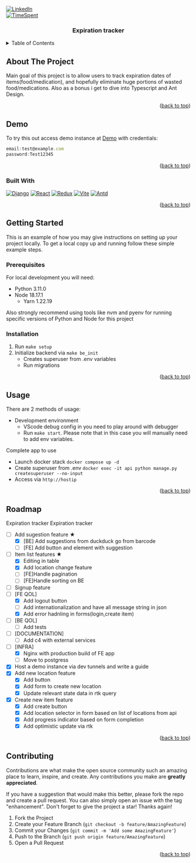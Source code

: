 <a name="readme-top"></a>

[![LinkedIn][linkedin-shield]][linkedin-url]
<br />
[![TimeSpent][Wakatime-shield]][Wakatime-shield]

<div align="center">
  <h3 align="center">Expiration tracker</h3>
</div>

<details>
  <summary>Table of Contents</summary>
  <ol>
    <li>
      <a href="#about-the-project">About The Project</a>
      <a href="#demo">Demo</a>
      <ul>
        <li><a href="#built-with">Built With</a></li>
      </ul>
    </li>
    <li>
      <a href="#getting-started">Getting Started</a>
      <ul>
        <li><a href="#prerequisites">Prerequisites</a></li>
        <li><a href="#installation">Installation</a></li>
      </ul>
    </li>
    <li><a href="#usage">Usage</a></li>
    <li><a href="#roadmap">Roadmap</a></li>
    <li><a href="#contributing">Contributing</a></li>
  </ol>
</details>

## About The Project

Main goal of this project is to allow users to track expiration dates of items(food/medication),
and hopefully eliminate huge portions of wasted food/medications.
Also as a bonus i get to dive into Typescript and Ant Design.

<p align="right">(<a href="#readme-top">back to top</a>)</p>

## Demo

To try this out access demo instance at [Demo]
with credentials:

```js
email:test@example.com
password:Test12345
```

<p align="right">(<a href="#readme-top">back to top</a>)</p>

### Built With

[![Django][Django]][Django-url]
[![React][React.js]][React-url]
[![Redux][Redux]][Redux-url]
[![Vite][Vite]][Vite-url]
[![Antd][Antd]][Antd-url]

<p align="right">(<a href="#readme-top">back to top</a>)</p>

## Getting Started

This is an example of how you may give instructions on setting up your project locally.
To get a local copy up and running follow these simple example steps.

### Prerequisites

For local development you will need:

- Python 3.11.0
- Node 18.17.1
  - Yarn 1.22.19

Also strongly recommend using tools like nvm and pyenv for running specific versions of Python and Node for this project

### Installation

1. Run `make setup`
2. Initialize backend via `make be_init`
   - Creates superuser from .env variables
   - Run migrations

<p align="right">(<a href="#readme-top">back to top</a>)</p>

## Usage

There are 2 methods of usage:

- Development environment
  - VScode debug config in you need to play around with debugger
  - Run `make start`. Please note that in this case you will manually need to add env variables.

Complete app to use

- Launch docker stack `docker compose up -d`
- Create superuser from .env `docker exec -it api python manage.py createsuperuser --no-input`
- Access via `http://hostip`

<p align="right">(<a href="#readme-top">back to top</a>)</p>

## Roadmap

Expiration tracker
Expiration tracker

- [ ] Add sugestion feature ★
  - [x] [BE] Add suggestions from duckduck go from barcode
  - [ ] [FE] Add button and element with suggestion
- [ ] Item list features ★
  - [x] Editing in table
  - [x] Add location change feature
  - [ ] [FE]Handle pagination
  - [ ] [FE]Handle sorting on BE
- [ ] Signup feature
- [ ] [FE QOL]
  - [x] Add logout button
  - [ ] Add internationalization and have all message string in json
  - [x] Add error hadnling in forms(login,create item)
- [ ] [BE QOL]
  - [ ] Add tests
- [ ] [DOCUMENTATION]
  - [ ] Add c4 with external services
- [ ] [INFRA]
  - [x] Nginx with production build of FE app
  - [ ] Move to postgress
- [x] Host a demo instance via dev tunnels and write a guide
- [x] Add new location feature
  - [x] Add button
  - [x] Add form to create new location
  - [x] Update relevant state data in rtk query
- [x] Create new item feature
  - [x] Add create button
  - [x] Add location selector in form based on list of locations from api
  - [x] Add progress indicator based on form completion
  - [x] Add optimistic update via rtk

<p align="right">(<a href="#readme-top">back to top</a>)</p>

## Contributing

Contributions are what make the open source community such an amazing place to learn,
inspire, and create. Any contributions you make are **greatly appreciated**.

If you have a suggestion that would make this better, please fork the repo and create a
pull request. You can also simply open an issue with the tag "enhancement".
Don't forget to give the project a star! Thanks again!

1. Fork the Project
2. Create your Feature Branch (`git checkout -b feature/AmazingFeature`)
3. Commit your Changes (`git commit -m 'Add some AmazingFeature'`)
4. Push to the Branch (`git push origin feature/AmazingFeature`)
5. Open a Pull Request

<p align="right">(<a href="#readme-top">back to top</a>)</p>

[linkedin-shield]: https://img.shields.io/badge/-LinkedIn-black.svg?style=for-the-badge&logo=linkedin&colorB=555
[linkedin-url]: https://linkedin.com/in/oleksandr-korol/
[React.js]: https://img.shields.io/badge/React-20232A?style=for-the-badge&logo=react&logoColor=61DAFB
[React-url]: https://reactjs.org/
[Antd]: https://img.shields.io/badge/antd-20232A?style=for-the-badge&logo=antdesign&logoColor=61DAFB
[antd-url]: https://ant.design/
[redux]: https://img.shields.io/badge/Redux%20toolkit-20232A?style=for-the-badge&logo=redux&logoColor=61DAFB
[redux-url]: https://reactjs.org/
[Vite]: https://img.shields.io/badge/Vite-20232A?style=for-the-badge&logo=vite&logoColor=61DAFB
[Vite-url]: https://vitejs.dev/
[Django]: https://img.shields.io/badge/Django-20232A?style=for-the-badge&logo=django&logoColor=61DAFB
[Django-url]: https://www.djangoproject.com/
[Wakatime-shield]: https://wakatime.com/badge/user/b235aad2-892a-4e83-b8c3-a6cc36bc4cf4/project/9e8caf94-21bb-4372-9c1e-00e07136d2d3.svg
[Demo]: https://g9l1dqnl-8023.euw.devtunnels.ms/
